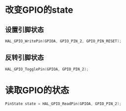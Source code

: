 # 改变GPIO的state

## 设置引脚状态
```c
HAL_GPIO_WritePin(GPIOA, GPIO_PIN_2, GPIO_PIN_RESET);
```

## 反转引脚状态
```c
HAL_GPIO_TogglePin(GPIOA, GPIO_PIN_2);
```

# 读取GPIO的状态

```c
PinState state = HAL_GPIO_ReadPin(GPIOA, GPIO_PIN_2);
```

